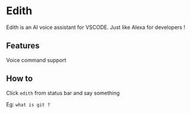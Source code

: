 # Edith

Edith is an AI voice assistant for VSCODE. Just like Alexa for developers !

## Features

Voice command support


## How to

Click `edith` from status bar and say something

Eg: `what is git ?`
